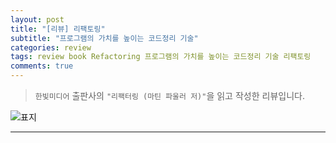 ```yaml
---  
layout: post  
title: "[리뷰] 리팩토링"  
subtitle: "프로그램의 가치를 높이는 코드정리 기술"  
categories: review  
tags: review book Refactoring 프로그램의 가치를 높이는 코드정리 기술 리팩토링
comments: true  
---  
```

  
> `한빛미디어` 출판사의 `"리팩터링 (마틴 파울러 저)"`을 읽고 작성한 리뷰입니다.  

![표지](https://shimdaniel.github.io/assets/img/review/refactoring.jpeg)  

---

